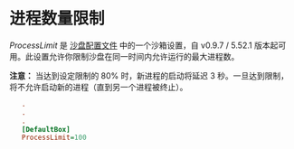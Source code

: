 # 进程数量限制

_ProcessLimit_ 是 [沙盘配置文件](SandboxieIni.md) 中的一个沙箱设置，自 v0.9.7 / 5.52.1 版本起可用。此设置允许你限制沙盘在同一时间内允许运行的最大进程数。

**注意：** 当达到设定限制的 80% 时，新进程的启动将延迟 3 秒。一旦达到限制，将不允许启动新的进程（直到另一个进程被终止）。

```ini
   .
   .
   .
   [DefaultBox]
   ProcessLimit=100
```
